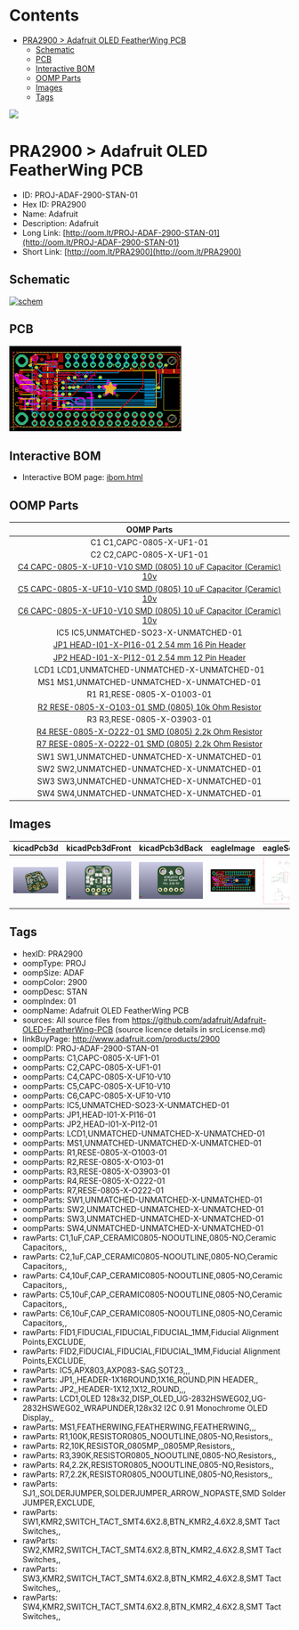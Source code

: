 



Contents
========

* [PRA2900 > Adafruit OLED FeatherWing PCB](#pra2900--adafruit-oled-featherwing-pcb)
	* [Schematic](#schematic)
	* [PCB](#pcb)
	* [Interactive BOM](#interactive-bom)
	* [OOMP Parts](#oomp-parts)
	* [Images](#images)
	* [Tags](#tags)
  
![][im]
# PRA2900 > Adafruit OLED FeatherWing PCB

- ID: PROJ-ADAF-2900-STAN-01
- Hex ID: PRA2900
- Name: Adafruit
- Description: Adafruit
- Long Link: [http://oom.lt/PROJ-ADAF-2900-STAN-01](http://oom.lt/PROJ-ADAF-2900-STAN-01)
- Short Link: [http://oom.lt/PRA2900](http://oom.lt/PRA2900)

## Schematic
  
[![schem](eagleSchemImage.png)](eagleSchemImage.png)
## PCB
  
[![pcb](eagleImage.png)](eagleImage.png)
## Interactive BOM

- Interactive BOM page: [ibom.html](https://htmlpreview.github.io/?https://github.com/oomlout/oomlout_OOMP_projects/blob/main/PROJ-ADAF-2900-STAN-01/kicad/bom/ibom.html)

## OOMP Parts
  

|OOMP Parts|
| :---: |
|C1 C1,CAPC-0805-X-UF1-01|
|C2 C2,CAPC-0805-X-UF1-01|
|[C4 CAPC-0805-X-UF10-V10 SMD (0805) 10 uF Capacitor (Ceramic) 10v](https://github.com/oomlout/oomlout_OOMP_parts/tree/main/CAPC-0805-X-UF10-V10/)|
|[C5 CAPC-0805-X-UF10-V10 SMD (0805) 10 uF Capacitor (Ceramic) 10v](https://github.com/oomlout/oomlout_OOMP_parts/tree/main/CAPC-0805-X-UF10-V10/)|
|[C6 CAPC-0805-X-UF10-V10 SMD (0805) 10 uF Capacitor (Ceramic) 10v](https://github.com/oomlout/oomlout_OOMP_parts/tree/main/CAPC-0805-X-UF10-V10/)|
|IC5 IC5,UNMATCHED-SO23-X-UNMATCHED-01|
|[JP1 HEAD-I01-X-PI16-01 2.54 mm 16 Pin Header](https://github.com/oomlout/oomlout_OOMP_parts/tree/main/HEAD-I01-X-PI16-01/)|
|[JP2 HEAD-I01-X-PI12-01 2.54 mm 12 Pin Header](https://github.com/oomlout/oomlout_OOMP_parts/tree/main/HEAD-I01-X-PI12-01/)|
|LCD1 LCD1,UNMATCHED-UNMATCHED-X-UNMATCHED-01|
|MS1 MS1,UNMATCHED-UNMATCHED-X-UNMATCHED-01|
|R1 R1,RESE-0805-X-O1003-01|
|[R2 RESE-0805-X-O103-01 SMD (0805) 10k Ohm Resistor](https://github.com/oomlout/oomlout_OOMP_parts/tree/main/RESE-0805-X-O103-01/)|
|R3 R3,RESE-0805-X-O3903-01|
|[R4 RESE-0805-X-O222-01 SMD (0805) 2.2k Ohm Resistor](https://github.com/oomlout/oomlout_OOMP_parts/tree/main/RESE-0805-X-O222-01/)|
|[R7 RESE-0805-X-O222-01 SMD (0805) 2.2k Ohm Resistor](https://github.com/oomlout/oomlout_OOMP_parts/tree/main/RESE-0805-X-O222-01/)|
|SW1 SW1,UNMATCHED-UNMATCHED-X-UNMATCHED-01|
|SW2 SW2,UNMATCHED-UNMATCHED-X-UNMATCHED-01|
|SW3 SW3,UNMATCHED-UNMATCHED-X-UNMATCHED-01|
|SW4 SW4,UNMATCHED-UNMATCHED-X-UNMATCHED-01|

## Images
  
  

|kicadPcb3d|kicadPcb3dFront|kicadPcb3dBack|eagleImage|eagleSchemImage|
| :---: | :---: | :---: | :---: | :---: |
|[![kicadPcb3d](kicadPcb3d_140.png)](kicadPcb3d.png)|[![kicadPcb3dFront](kicadPcb3dFront_140.png)](kicadPcb3dFront.png)|[![kicadPcb3dBack](kicadPcb3dBack_140.png)](kicadPcb3dBack.png)|[![eagleImage](eagleImage_140.png)](eagleImage.png)|[![eagleSchemImage](eagleSchemImage_140.png)](eagleSchemImage.png)|

## Tags

- hexID: PRA2900
- oompType: PROJ
- oompSize: ADAF
- oompColor: 2900
- oompDesc: STAN
- oompIndex: 01
- oompName: Adafruit OLED FeatherWing PCB
- sources: All source files from https://github.com/adafruit/Adafruit-OLED-FeatherWing-PCB (source licence details in srcLicense.md)
- linkBuyPage: http://www.adafruit.com/products/2900
- oompID: PROJ-ADAF-2900-STAN-01
- oompParts: C1,CAPC-0805-X-UF1-01
- oompParts: C2,CAPC-0805-X-UF1-01
- oompParts: C4,CAPC-0805-X-UF10-V10
- oompParts: C5,CAPC-0805-X-UF10-V10
- oompParts: C6,CAPC-0805-X-UF10-V10
- oompParts: IC5,UNMATCHED-SO23-X-UNMATCHED-01
- oompParts: JP1,HEAD-I01-X-PI16-01
- oompParts: JP2,HEAD-I01-X-PI12-01
- oompParts: LCD1,UNMATCHED-UNMATCHED-X-UNMATCHED-01
- oompParts: MS1,UNMATCHED-UNMATCHED-X-UNMATCHED-01
- oompParts: R1,RESE-0805-X-O1003-01
- oompParts: R2,RESE-0805-X-O103-01
- oompParts: R3,RESE-0805-X-O3903-01
- oompParts: R4,RESE-0805-X-O222-01
- oompParts: R7,RESE-0805-X-O222-01
- oompParts: SW1,UNMATCHED-UNMATCHED-X-UNMATCHED-01
- oompParts: SW2,UNMATCHED-UNMATCHED-X-UNMATCHED-01
- oompParts: SW3,UNMATCHED-UNMATCHED-X-UNMATCHED-01
- oompParts: SW4,UNMATCHED-UNMATCHED-X-UNMATCHED-01
- rawParts: C1,1uF,CAP_CERAMIC0805-NOOUTLINE,0805-NO,Ceramic Capacitors,,
- rawParts: C2,1uF,CAP_CERAMIC0805-NOOUTLINE,0805-NO,Ceramic Capacitors,,
- rawParts: C4,10uF,CAP_CERAMIC0805-NOOUTLINE,0805-NO,Ceramic Capacitors,,
- rawParts: C5,10uF,CAP_CERAMIC0805-NOOUTLINE,0805-NO,Ceramic Capacitors,,
- rawParts: C6,10uF,CAP_CERAMIC0805-NOOUTLINE,0805-NO,Ceramic Capacitors,,
- rawParts: FID1,FIDUCIAL,FIDUCIAL,FIDUCIAL_1MM,Fiducial Alignment Points,EXCLUDE,
- rawParts: FID2,FIDUCIAL,FIDUCIAL,FIDUCIAL_1MM,Fiducial Alignment Points,EXCLUDE,
- rawParts: IC5,APX803,AXP083-SAG,SOT23,,,
- rawParts: JP1,,HEADER-1X16ROUND,1X16_ROUND,PIN HEADER,,
- rawParts: JP2,,HEADER-1X12,1X12_ROUND,,,
- rawParts: LCD1,OLED 128x32,DISP_OLED_UG-2832HSWEG02,UG-2832HSWEG02_WRAPUNDER,128x32 I2C 0.91 Monochrome OLED Display,,
- rawParts: MS1,FEATHERWING,FEATHERWING,FEATHERWING,,,
- rawParts: R1,100K,RESISTOR0805_NOOUTLINE,0805-NO,Resistors,,
- rawParts: R2,10K,RESISTOR_0805MP,_0805MP,Resistors,,
- rawParts: R3,390K,RESISTOR0805_NOOUTLINE,0805-NO,Resistors,,
- rawParts: R4,2.2K,RESISTOR0805_NOOUTLINE,0805-NO,Resistors,,
- rawParts: R7,2.2K,RESISTOR0805_NOOUTLINE,0805-NO,Resistors,,
- rawParts: SJ1,,SOLDERJUMPER,SOLDERJUMPER_ARROW_NOPASTE,SMD Solder JUMPER,EXCLUDE,
- rawParts: SW1,KMR2,SWITCH_TACT_SMT4.6X2.8,BTN_KMR2_4.6X2.8,SMT Tact Switches,,
- rawParts: SW2,KMR2,SWITCH_TACT_SMT4.6X2.8,BTN_KMR2_4.6X2.8,SMT Tact Switches,,
- rawParts: SW3,KMR2,SWITCH_TACT_SMT4.6X2.8,BTN_KMR2_4.6X2.8,SMT Tact Switches,,
- rawParts: SW4,KMR2,SWITCH_TACT_SMT4.6X2.8,BTN_KMR2_4.6X2.8,SMT Tact Switches,,



[im]: kicadPcb3d_450.png
